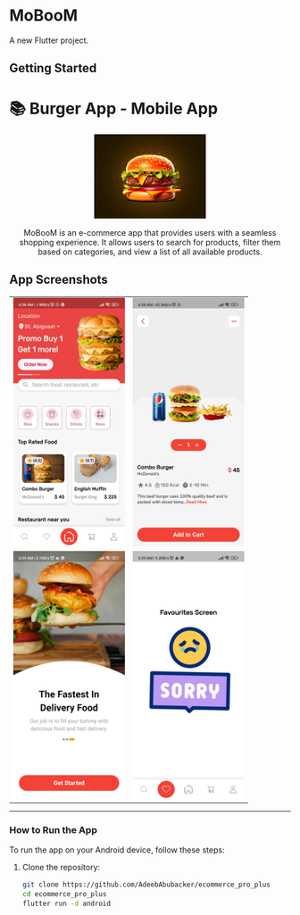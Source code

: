 # MoBooM

A new Flutter project.

## Getting Started

# 📚 Burger App - Mobile App

<div align="center">
  <img src="https://github.com/AdeebAbubacker/chicking/blob/main/assets/logo/app%20logo.png" alt="SchoolConnect Logo" width="200"/>
  <p>MoBooM is an e-commerce app that provides users with a seamless shopping experience. It allows users to search for products, filter them based on categories, and view a list of all available products.</p>
</div>

## App Screenshots

<div align="center">
  <table>
    <tr>
      <td>
        <img src="https://github.com/AdeebAbubacker/chicking/blob/main/assets/common/1000204983.jpg" alt="Screen 1" width="200"/>
      </td>
      <td>
        <img src="https://github.com/AdeebAbubacker/chicking/blob/main/assets/common/1000204984.jpg" alt="Screen 2" width="200"/>
      </td>
    </tr>
    <tr>
      <td>
        <img src="https://github.com/AdeebAbubacker/chicking/blob/main/assets/common/1000204985.jpg" alt="Screen 3" width="200"/>
      </td>
      <td>
        <img src="https://github.com/AdeebAbubacker/chicking/blob/main/assets/common/1000204986.jpg" alt="Screen 4" width="200"/>
      </td>
    </tr>
  </table>
</div>

---

### How to Run the App

To run the app on your Android device, follow these steps:

1. Clone the repository:

   ```bash
   git clone https://github.com/AdeebAbubacker/ecommerce_pro_plus
   cd ecommerce_pro_plus
   flutter run -d android
